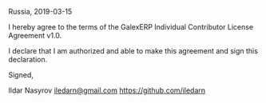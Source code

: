Russia, 2019-03-15

I hereby agree to the terms of the GalexERP Individual Contributor License
Agreement v1.0.

I declare that I am authorized and able to make this agreement and sign this
declaration.

Signed,

Ildar Nasyrov iledarn@gmail.com https://github.com/iledarn
